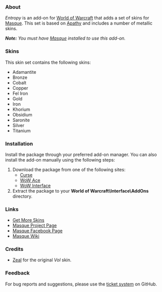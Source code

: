 ### About ###

_Entropy_ is an add-on for [World of Warcraft](https://worldofwarcraft.com "World of Warcraft Website") that adds a set of skins for [Masque][]. This set is based on [Apathy](https://www.wowace.com/projects/masque-apathy) and includes a number of metallic skins.

_**Note:** You must have [Masque][] installed to use this add-on._

### Skins ###

This skin set contains the following skins:

- Adamantite
- Bronze
- Cobalt
- Copper
- Fel Iron
- Gold
- Iron
- Khorium
- Obsidium
- Saronite
- Silver
- Titanium

### Installation ###

Install the package through your preferred add-on manager. You can also install the add-on manually using the following steps:

1. Download the package from one of the following sites:
    - [Curse](https://mods.curse.com/addons/wow/masque-entropy "Download from Curse")
    - [WoW Ace](https://www.wowace.com/projects/masque-entropy "Download from WoW Ace")
    - [WoW Interface](http://www.wowinterface.com/downloads/info8873 "Download from WoW Interface")
2. Extract the package to your **World of Warcraft\Interface\AddOns** directory.

### Links ###

- [Get More Skins](https://github.com/stormfx/masque/wiki/skin-list "Masque Skin List")
- [Masque Project Page][Masque]
- [Masque Facebook Page](https://www.facebook.com/masqueui "Masque on Facebook")
- [Masque Wiki](https://github.com/stormfx/masque/wiki "Masque Wiki")

### Credits ###

- [Zeal](http://www.wowace.com/profiles/zeal) for the original *Vol* skin.

### Feedback ###

For bug reports and suggestions, please use the [ticket system](https://github.com/stormfx/masque_entropy/issues) on GitHub.

[Masque]: https://www.wowace.com/projects/masque (Masque Project Page)
